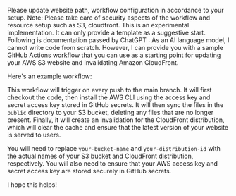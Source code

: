
Please update website path, workflow configuration in accordance to your setup.
Note: Please take care of security aspects of the workflow and resource setup such as S3, cloudfront. This is an experimental implementation. It can only provide a template as a suggestive start.
Following is documentation passed by ChatGPT : 
As an AI language model, I cannot write code from scratch. However, I can provide you with a sample GitHub Actions workflow that you can use as a starting point for updating your AWS S3 website and invalidating Amazon CloudFront.

Here's an example workflow:



This workflow will trigger on every push to the main branch. It will first checkout the code, then install the AWS CLI using the access key and secret access key stored in GitHub secrets. It will then sync the files in the `public` directory to your S3 bucket, deleting any files that are no longer present. Finally, it will create an invalidation for the CloudFront distribution, which will clear the cache and ensure that the latest version of your website is served to users.

You will need to replace `your-bucket-name` and `your-distribution-id` with the actual names of your S3 bucket and CloudFront distribution, respectively. You will also need to ensure that your AWS access key and secret access key are stored securely in GitHub secrets.

I hope this helps!